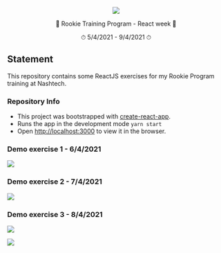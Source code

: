 <p align="center">
  <img src="https://github.com/nguyenhieptech/react-ts-app/blob/master/demo-pictures/react-logo.jpg">
</p>

<p align="center">
  🚀 Rookie Training Program - React week 🚀
</p>
<p align="center">
  ⏱ 5/4/2021 - 9/4/2021 ⏱
</p>

## Statement
This repository contains some ReactJS exercises for my Rookie Program training at Nashtech.
### Repository Info
- This project was bootstrapped with [create-react-app](https://create-react-app.dev/docs/getting-started/).
- Runs the app in the development mode `yarn start`
- Open [http://localhost:3000](http://localhost:3000) to view it in the browser.

### Demo exercise 1 - 6/4/2021
<p>
  <img src="https://github.com/nguyenhieptech/react-ts-app/blob/master/demo-pictures/demo-card.PNG" />
</p>

### Demo exercise 2 - 7/4/2021
<p>
  <img src="https://github.com/nguyenhieptech/react-ts-app/blob/master/demo-pictures/demo-notifications.PNG" />
</p>

### Demo exercise 3 - 8/4/2021
<p>
  <img src="https://github.com/nguyenhieptech/react-ts-app/blob/master/demo-pictures/demo-login.PNG" />
</p>
<p>
  <img src="https://github.com/nguyenhieptech/react-ts-app/blob/master/demo-pictures/demo-register.PNG" />
</p>